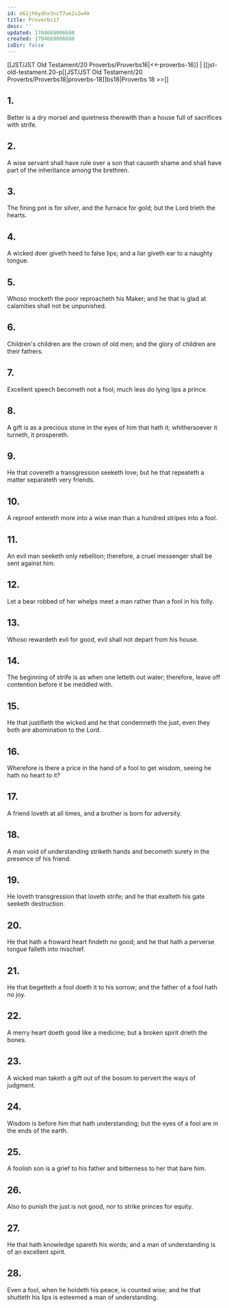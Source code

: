 ```yaml
---
id: e61jh6ydhx3ncf7ue2s2w4k
title: Proverbs17
desc: ''
updated: 1704669006680
created: 1704669006680
isDir: false
---
```

[[JST/JST Old Testament/20 Proverbs/Proverbs16|<<-proverbs-16]] | [[jst-old-testament.20-p[[JST/JST Old Testament/20 Proverbs/Proverbs18|proverbs-18]]bs18|Proverbs 18 >>]]
## 1.
Better is a dry morsel and quietness therewith than a house full of sacrifices with strife.
## 2.
A wise servant shall have rule over a son that causeth shame and shall have part of the inheritance among the brethren.
## 3.
The fining pot is for silver, and the furnace for gold; but the Lord trieth the hearts.
## 4.
A wicked doer giveth heed to false lips; and a liar giveth ear to a naughty tongue.
## 5.
Whoso mocketh the poor reproacheth his Maker; and he that is glad at calamities shall not be unpunished.
## 6.
Children\'s children are the crown of old men; and the glory of children are their fathers.
## 7.
Excellent speech becometh not a fool; much less do lying lips a prince.
## 8.
A gift is as a precious stone in the eyes of him that hath it; whithersoever it turneth, it prospereth.
## 9.
He that covereth a transgression seeketh love; but he that repeateth a matter separateth very friends.
## 10.
A reproof entereth more into a wise man than a hundred stripes into a fool.
## 11.
An evil man seeketh only rebellion; therefore, a cruel messenger shall be sent against him.
## 12.
Let a bear robbed of her whelps meet a man rather than a fool in his folly.
## 13.
Whoso rewardeth evil for good, evil shall not depart from his house.
## 14.
The beginning of strife is as when one letteth out water; therefore, leave off contention before it be meddled with.
## 15.
He that justifieth the wicked and he that condemneth the just, even they both are abomination to the Lord.
## 16.
Wherefore is there a price in the hand of a fool to get wisdom, seeing he hath no heart to it?
## 17.
A friend loveth at all times, and a brother is born for adversity.
## 18.
A man void of understanding striketh hands and becometh surety in the presence of his friend.
## 19.
He loveth transgression that loveth strife; and he that exalteth his gate seeketh destruction.
## 20.
He that hath a froward heart findeth no good; and he that hath a perverse tongue falleth into mischief.
## 21.
He that begetteth a fool doeth it to his sorrow; and the father of a fool hath no joy.
## 22.
A merry heart doeth good like a medicine; but a broken spirit drieth the bones.
## 23.
A wicked man taketh a gift out of the bosom to pervert the ways of judgment.
## 24.
Wisdom is before him that hath understanding; but the eyes of a fool are in the ends of the earth.
## 25.
A foolish son is a grief to his father and bitterness to her that bare him.
## 26.
Also to punish the just is not good, nor to strike princes for equity.
## 27.
He that hath knowledge spareth his words; and a man of understanding is of an excellent spirit.
## 28.
Even a fool, when he holdeth his peace, is counted wise; and he that shutteth his lips is esteemed a man of understanding.

